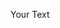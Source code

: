 <html>
  <head>
  </head>
  <body>
      <p style='text-align: justify;'> Your Text </p>
  </body
</html>
